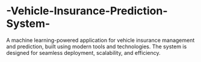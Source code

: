 # -Vehicle-Insurance-Prediction-System-
A machine learning-powered application for vehicle insurance management and prediction, built using modern tools and technologies. The system is designed for seamless deployment, scalability, and efficiency.
